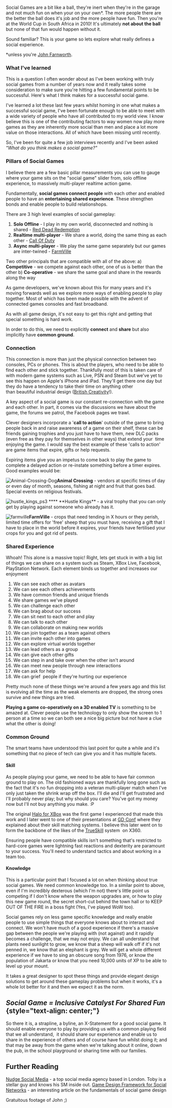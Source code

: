 
Social Games are a bit like a ball, they're inert when they're in the
garage and not much fun on when your on your own\*. The more people
there are the better the ball does it's job and the more people have
fun. Then you're at the World Cup in South Africa in 2010! It's
ultimately **not about the ball** but none of that fun would happen
without it.

Sound familiar? This is your game so lets explore what really defines a
social experience.

\*unless you're [John Farnworth](http://www.johnfarnworth.com/).

### What I've learned

This is a question I often wonder about as I've been working with truly
social games from a number of years now and it really takes some
consideration to make sure you're hitting a few fundamental points to be
successful. Here's what I think makes for a successful social game.

I've learned a lot these last few years whilst homing in one what makes
a successful social game, I've been fortunate enough to be able to meet
with a wide variety of people who have all contributed to my world view.
I know believe this is one of the contributing factors to way women now
play more games as they are inherently more social than men and place a
lot more value on those interactions. All of which have been missing
until recently.

So, I've been for quite a few job interviews recently and I've been
asked _"What do you think makes a social game?"_

### Pillars of Social Games

I believe there are a few basic pillar measurements you can use to gauge
where your game sits on the "social game" slider from, solo offline
experience, to massively multi-player realtime action game.

Fundamentally, **social games connect people** with each other and
enabled people to have an **entertaining shared experience**. These
strengthen bonds and enable people to build relationshops.

There are 3 high level examples of social gameplay:

1.  **Solo Offline** - I play in my own world, disconnected and nothing
    is shared - [Red Dead
    Redemption](http://www.amazon.co.uk/gp/product/B002OHDET6?ie=UTF8&tag=gamedevelcons-21&linkCode=as2&camp=1634&creative=19450&creativeASIN=B002OHDET6)
2.  **Realtime multi-player** - We share a world, doing the same thing
    as each other - [Call Of
    Duty]("http://www.amazon.co.uk/gp/redirect.html?ie=UTF8&location=http%3A%2F%2Fwww.amazon.co.uk%2Fs%3Fie%3DUTF8%26ref_%3Damb%5Flink%5F156944707%5F3%26rh%3Dn%253A300703%252Ck%253AB0036ORNUW%257CB0036ORNUC%257CB0036ORNUM&tag=gamedevelcons-21&linkCode=ur2&camp=1634&creative=19450")
3.  **Async multi-player** - We play the same game separately but our
    games are inter-twined - [FarmVille](http://www.farmville.com/)

Two other principals that are compatible with all of the above:
a) **Competitive** - we compete against each other, one of us is better
than the other
b) **Co-operative** - we share the same goal and share in the rewards
along the way

As game developers, we've known about this for many years and it's
moving forwards well as we explore more ways of enabling people to play
together. Most of which has been made possible with the advent of
connected games consoles and fast broadband.

As with all game design, it's not easy to get this right and getting
that special something is hard work.

In order to do this, we need to explicitly **connect** and **share** but
also implicitly have **common ground**.

### Connection

This connection is more than just the physical connection between two
consoles, PCs or phones. This is about the players, who need to be able
to find each other and stick together. Thankfully most of this is taken
care of with modern game systems such as Live, PSN and Steam but we've
yet to see this happen on Apple's iPhone and iPad. They'll get there one
day but they do have a tendency to take their time on anything other
than beautiful industrial design ([British
Creativity](http://en.wikipedia.org/wiki/Jonathan_Ive "Jonathan Ive")!).

A key aspect of a social game is our constant re-connection with the
game and each other. In part, it comes via the discussions we have about
the game, the forums we patrol, the Facebook pages we trawl.

Clever designers incorporate a '**call to action**' outside of the game
to bring people back in and raise awareness of a game on their shelf,
these can be friends gaining trophies and you just have to have them,
new DLC packs (even free as they pay for themselves in other ways) that
extend your  time enjoying the game. I would say the best example of
these 'calls to action' are game items that expire, gifts or help
requests.

Expiring items give you an impetus to come back to play the game to
complete a delayed action or re-instate something before a timer
expires. Good examples would
be:

<div>

![](/assets/img/Animal-Crossing-Dog.jpg "Animal-Crossing-Dog")**Animal
Crossing** - vendors at specific times of day or even day of month,
seasons, fishing at night and fruit that goes bad. Special events on
religious festivals.

</div>

<div>

![](/assets/img/hustle_kings_ps3.jpg "hustle_kings_ps3") \***\*
**Hustle Kings\*\* - a viral trophy that you can only get by playing
against someone who already has it.

</div>

<div>

![](/assets/img/farmville1.jpg "farmville")**FarmVille** - crops that need
tending in X hours or they perish, limited time offers for 'free' sheep
that you must have, receiving a gift that I have to place in the world
before it expires, your friends have fertilised your crops for you and
got rid of pests.

</div>

### Shared Experience

Whoah! This alone is a massive topic! Right, lets get stuck in with a
big list of things we can share on a system such as Steam, XBox Live,
Facebook, PlayStation Network. Each element binds us together and
increases our enjoyment

1.  We can see each other as avatars
2.  We can see each others achievements
3.  We have common friends and unique friends
4.  We share games we've played
5.  We can challenge each other
6.  We can brag about our success
7.  We can sit next to each other and play
8.  We can talk to each other
9.  We can collaborate on making new worlds
10. We can join together as a team against others
11. We can invite each other into games
12. We can explore virtual worlds together
13. We can lead others as a group
14. We can give each other gifts
15. We can step in and take over when the other isn't around
16. We can meet new people through new interactions
17. We can ask for help
18. We can grief  people if they're hurting our experience

Pretty much none of these things we're around a few years ago and this
list is evolving all the time as the weak elements are dropped, the
strong ones survive and new things are tried.

**Playing a game co-operatively on a 3D enabled TV** is something to be
amazed at. Clever people use the technology to only show the screen to 1
person at a time so we can both see a nice big picture but not have a
clue what the other is doing!

### Common Ground

The smart teams have understood this last point for quite a while and
it's something that no piece of tech can give you and it has multiple
facets.

#### Skill

As people playing your game, we need to be able to have fair common
ground to play on. The old fashioned ways are thankfully long gone such
as the fact that it's no fun dropping into a veteran multi-player match
when I've only just taken the shrink wrap off the box. I'll die and I'll
get frustrated and I'll probably never play; but why should you care?
You've got my money now but I'll not buy anything you make. :P

The original [Halo for XBox](http://halo.xbox.com) was the first game I experienced that made this work and I later went to one of their presentations at [GD Conf](http://www.gdconf.com) where they explained about their skill matching systems. I believe this later went on to form the backbone of the likes of the
[TrueSkill](http://www.xbox.com/NR/exeres/73F94A4E-A8E2-4C94-8083-8044CDAAFC76.htm) system  on X360.

Ensuring people have compatible skills isn't something that's restricted
to hard-core games were lightning fast reactions and dexterity are
paramount to your success. You'll need to understand tactics and about
working in a team too.

#### Knowledge

This is a particular point that I focused a lot on when thinking about
true social games. We need common knowledge too. In a similar point to
above, even if I'm incredibly dexterous (which I'm not) there's little
point us competing if I don't know where the weapon upgrades are, or how
to play this new game round, the secret short-cut behind the town hall
or to KEEP OUT OF THE FIRE in a boss fight (Yes, I've played WoW too).

Social games rely on less game specific knowledge and really enable
people to use simple things that everyone knows about to interact and
connect. We won't have much of a good experience if there's a massive
gap between the people we're playing with (not against) and it rapidly
becomes a challenge, that we may not enjoy. We can all understand that
plants need sunlight to grow, we know that a sheep will walk off if it's
not penned in, we know that an elephant is grey. We will get a whole
different experience if we have to sing an obscure song from 1976, or
know the population of Jakarta or know that you need 10,000 units of XP
to be able to level up your mount.

It takes a great designer to spot these things and provide elegant
design solutions to get around these gameplay problems but when it
works, it's a whole lot better for it and then we expect it as the norm.

## _Social Game = Inclusive Catalyst For Shared Fun_ {style="text-align: center;"}

So there it is, a strapline, a byline, an X-Statement for a good social
game. It should enable everyone to play by providing us with a common
playing field that we all understand,  it should share our experience
and enable us to share in the experience of others and of course have
fun whilst doing it; and that may be away from the game when we're
talking about it online, down the pub, in the school playground or
sharing time with our families.

## Further Reading

[Nudge Social Media](http://www.nudgesocialmedia.com/) - a top social media agency based in London. Toby is a stellar guy and knows his SM inside out.
[Game Design Framework for Social
Networks](http://playgen.com/game-design-for-social-networks/) - an interesting article on the fundamentals of social game design

Gratuitous footage of John ;)

